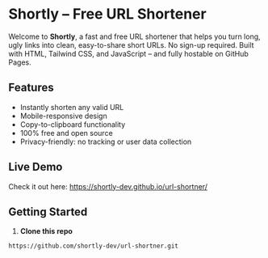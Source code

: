 # Shortly – Free URL Shortener

Welcome to **Shortly**, a fast and free URL shortener that helps you turn long, ugly links into clean, easy-to-share short URLs. No sign-up required. Built with HTML, Tailwind CSS, and JavaScript – and fully hostable on GitHub Pages.

## Features

- Instantly shorten any valid URL
- Mobile-responsive design
- Copy-to-clipboard functionality
- 100% free and open source
- Privacy-friendly: no tracking or user data collection

## Live Demo

Check it out here: https://shortly-dev.github.io/url-shortner/

## Getting Started

1. **Clone this repo**  
```bash
https://github.com/shortly-dev/url-shortner.git
